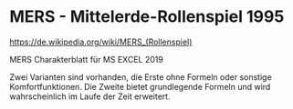 # MERS - Mittelerde-Rollenspiel 1995
https://de.wikipedia.org/wiki/MERS_(Rollenspiel)

MERS Charakterblatt für MS EXCEL 2019

Zwei Varianten sind vorhanden, die Erste ohne Formeln oder sonstige Komfortfunktionen.
Die Zweite bietet grundlegende Formeln und wird wahrscheinlich im Laufe der Zeit erweitert.

